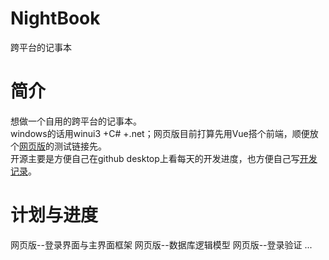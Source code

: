#  NightBook
跨平台的记事本  
# 简介  
想做一个自用的跨平台的记事本。  
windows的话用winui3 +C# +.net；网页版目前打算先用Vue搭个前端，顺便放个[网页版](https://white-night.club/NoteBook/)的测试链接先。  
开源主要是方便自己在github desktop上看每天的开发进度，也方便自己写[开发记录](https://white-night.club/index.php/blogmain/)。  
# 计划与进度  
网页版--登录界面与主界面框架
网页版--数据库逻辑模型
网页版--登录验证
...


